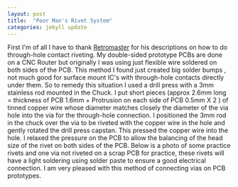 ```yaml
---
layout: post
title:  "Poor Man's Rivet System"
categories: jekyll update
---
```


First I'm of all I have to thank <a href="https://retromaster.wordpress.com/2009/08/18/the-pcb-via-press/">Retromaster</a> for his descriptions on how to do through-hole contact riveting. My double-sided prototype PCBs are done on a CNC Router but originally I was using just flexible wire soldered on both sides of the PCB. This method I found just created big solder bumps , not much good for surface mount IC's with through-hole contacts directly under them. So to remedy this situation I used a drill press with a 3mm stainless rod mounted in the Chuck. I put short pieces (approx 2.6mm long = thickness of PCB 1.6mm + Protrusion on each side of PCB 0.5mm X 2  ) of tinned copper wire whose diameter  matches closely the diameter of the via hole into the via for the through-hole connection. I positioned the 3mm rod in the chuck over the via to be riveted with the copper wire in the hole and gently rotated the drill press capstan. This pressed the copper wire into the hole. I relaxed the pressure on the PCB to allow the balancing of the head size of the rivet on both sides of the PCB. Below is a photo of some practice rivets and one via not riveted on a scrap PCB for practice, these rivets will have a light soldering using solder paste to ensure a good electrical connection. I am very pleased with this method of connecting vias on PCB prototypes.
<a href="/images/2015-05-18_17_37_18.png" imageanchor="1" style="margin-left: auto; margin-right: auto;">


